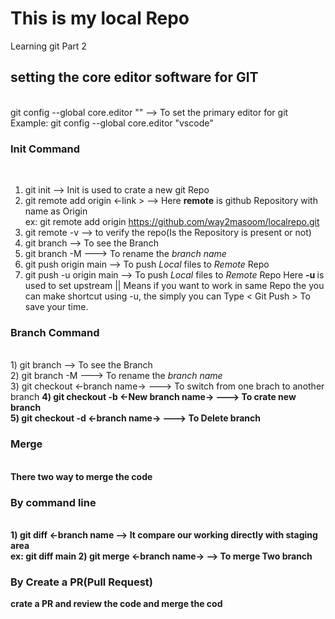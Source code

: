 # This is my local Repo <br>
Learning git Part 2 <br>
<h2> setting the core editor software for GIT </h2> <br>
         git config --global core.editor "<editor name>" --> To set the primary editor for git  <br>
Example: git config --global core.editor "vscode" <br>

<h3> Init Command </h3> <br>

1) git init        --> Init is used to crate a new git Repo <br>
2) git remote add origin <-link >    --> Here <b> remote</b> is github Repository with name as Origin <br>
   ex: git remote add origin https://github.com/way2masoom/localrepo.git </br>
3) git remote -v        --> to verify the repo(Is the Repository is present or not) <br>
4) git branch           --> To see the Branch <br>
5) git branch -M <Name>  ---> To rename the <i>branch name</i> </br>
6) git push origin main  --> To push <i>Local</i> files to <i>Remote</i> Repo <br>
6) git push -u origin main  --> To push <i>Local</i> files to <i>Remote</i> Repo Here <b> -u </b> is used to set upstream || Means if you want to work in same Repo the you can make shortcut using -u, the simply you can Type < Git Push > To save your time. <br>


<h3> Branch Command </h3> <br>
1) git branch           --> To see the Branch <br>
2) git branch -M <Name>  ---> To rename the <i>branch name</i> </br>
3) git checkout <-branch name->  ---> To switch from one brach to another branch <b>
4) git checkout -b <-New branch name-> ---> To crate new branch <br>
5) git checkout -d <-branch name-> ---> To Delete branch <br>

<h3> Merge </h3> <br>
There two way to merge the code <br>

<h3> By command line</h3> <br>
1) git diff <-branch name --> It compare our working directly with staging area </br>
ex: git diff main
2) git merge <-branch name->   --> To merge Two branch <br>

<h3> By Create a PR(Pull Request)</h3>
crate a PR and review the code and merge the cod <br>
